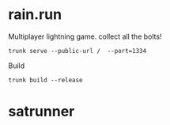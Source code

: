 # rain.run

Multiplayer lightning game. collect all the bolts!

```
trunk serve --public-url /  --port=1334
```

Build
```
trunk build --release
```
# satrunner
